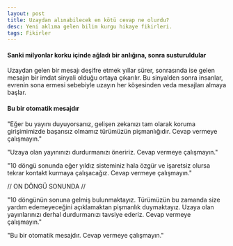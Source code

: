 ```yaml
---
layout: post
title: Uzaydan alınabilecek en kötü cevap ne olurdu?
desc: Yeni aklıma gelen bilim kurgu hikaye fikirleri.
tags: Fikirler
---
```


#### Sanki milyonlar korku içinde ağladı bir anlığına, sonra susturuldular
Uzaydan gelen bir mesajı deşifre etmek yıllar sürer, sonrasında ise gelen mesajın bir imdat sinyali olduğu ortaya çıkarılır. Bu sinyalden sonra insanlar, evrenin sona ermesi sebebiyle uzayın her köşesinden veda mesajları almaya başlar.

#### Bu bir otomatik mesajdır
"Eğer bu yayını duyuyorsanız, gelişen zekanızı tam olarak koruma girişimimizde başarısız olmamız türümüzün pişmanlığıdır. Cevap vermeye çalışmayın."

"Uzaya olan yayınınızı durdurmanızı öneririz. Cevap vermeye çalışmayın." 

"10 döngü sonunda eğer yıldız sisteminiz hala özgür ve işaretsiz olursa tekrar kontakt kurmaya çalışacağız. Cevap vermeye çalışmayın."

// ON DÖNGÜ SONUNDA //

"10 döngünün sonuna gelmiş bulunmaktayız. Türümüzün bu zamanda size yardım edemeyeceğini açıklamaktan pişmanlık duymaktayız. Uzaya olan yayınlarınızı derhal durdurmanızı tavsiye ederiz. Cevap vermeye çalışmayın."

"Bu bir otomatik mesajdır. Cevap vermeye çalışmayın."